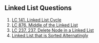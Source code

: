 ## Linked List Questions

1. [LC 141. Linked List Cycle](https://leetcode.com/problems/linked-list-cycle/description/)
2. [LC 876. Middle of the Linked List](https://leetcode.com/problems/middle-of-the-linked-list/description/)
3. [LC 237. 237. Delete Node in a Linked List](https://leetcode.com/problems/delete-node-in-a-linked-list/description/)
4. [Linked List that is Sorted Alternatingly](https://www.geeksforgeeks.org/problems/linked-list-that-is-sorted-alternatingly/1)